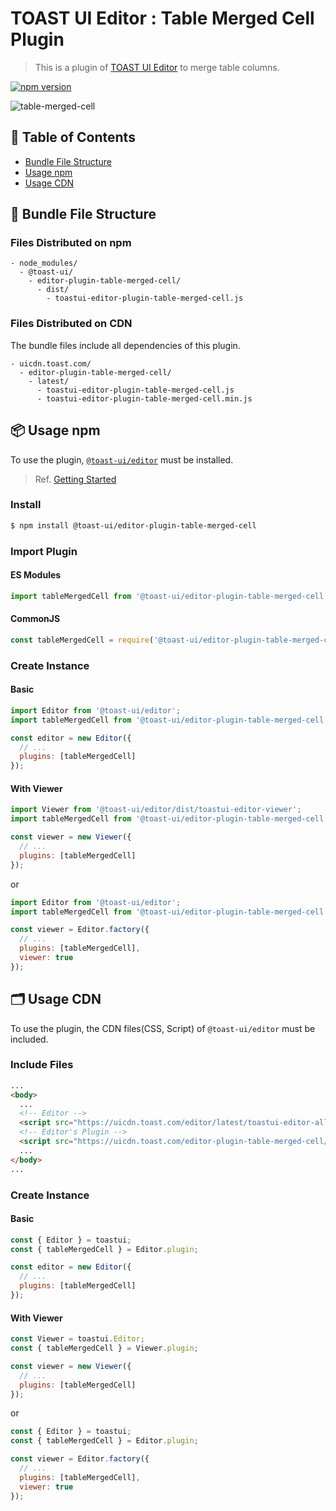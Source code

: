 # TOAST UI Editor : Table Merged Cell Plugin

> This is a plugin of [TOAST UI Editor](https://github.com/nhn/tui.editor/tree/master/apps/editor) to merge table columns.

[![npm version](https://img.shields.io/npm/v/@toast-ui/editor-plugin-table-merged-cell.svg)](https://www.npmjs.com/package/@toast-ui/editor-plugin-table-merged-cell)

![table-merged-cell](https://user-images.githubusercontent.com/18183560/76829635-f5528400-6866-11ea-99e6-1f70596f34de.png)

## 🚩 Table of Contents

- [Bundle File Structure](#-bundle-file-structure)
- [Usage npm](#-usage-npm)
- [Usage CDN](#-usage-cdn)

## 📁 Bundle File Structure

### Files Distributed on npm

```
- node_modules/
  - @toast-ui/
    - editor-plugin-table-merged-cell/
      - dist/
        - toastui-editor-plugin-table-merged-cell.js
```

### Files Distributed on CDN

The bundle files include all dependencies of this plugin.

```
- uicdn.toast.com/
  - editor-plugin-table-merged-cell/
    - latest/
      - toastui-editor-plugin-table-merged-cell.js
      - toastui-editor-plugin-table-merged-cell.min.js
```

## 📦 Usage npm

To use the plugin, [`@toast-ui/editor`](https://github.com/nhn/tui.editor/tree/master/apps/editor) must be installed.

> Ref. [Getting Started](https://github.com/nhn/tui.editor/blob/master/apps/editor/docs/getting-started.md)

### Install

```sh
$ npm install @toast-ui/editor-plugin-table-merged-cell
```

### Import Plugin

#### ES Modules

```js
import tableMergedCell from '@toast-ui/editor-plugin-table-merged-cell';
```

#### CommonJS

```js
const tableMergedCell = require('@toast-ui/editor-plugin-table-merged-cell');
```

### Create Instance

#### Basic

```js
import Editor from '@toast-ui/editor';
import tableMergedCell from '@toast-ui/editor-plugin-table-merged-cell';

const editor = new Editor({
  // ...
  plugins: [tableMergedCell]
});
```

#### With Viewer

```js
import Viewer from '@toast-ui/editor/dist/toastui-editor-viewer';
import tableMergedCell from '@toast-ui/editor-plugin-table-merged-cell';

const viewer = new Viewer({
  // ...
  plugins: [tableMergedCell]
});
```

or

```js
import Editor from '@toast-ui/editor';
import tableMergedCell from '@toast-ui/editor-plugin-table-merged-cell';

const viewer = Editor.factory({
  // ...
  plugins: [tableMergedCell],
  viewer: true
});
```

## 🗂 Usage CDN

To use the plugin, the CDN files(CSS, Script) of `@toast-ui/editor` must be included.

### Include Files

```html
...
<body>
  ...
  <!-- Editor -->
  <script src="https://uicdn.toast.com/editor/latest/toastui-editor-all.min.js"></script>
  <!-- Editor's Plugin -->
  <script src="https://uicdn.toast.com/editor-plugin-table-merged-cell/latest/toastui-editor-plugin-table-merged-cell.min.js"></script>
  ...
</body>
...
```

### Create Instance

#### Basic

```js
const { Editor } = toastui;
const { tableMergedCell } = Editor.plugin;

const editor = new Editor({
  // ...
  plugins: [tableMergedCell]
});
```

#### With Viewer

```js
const Viewer = toastui.Editor;
const { tableMergedCell } = Viewer.plugin;

const viewer = new Viewer({
  // ...
  plugins: [tableMergedCell]
});
```

or

```js
const { Editor } = toastui;
const { tableMergedCell } = Editor.plugin;

const viewer = Editor.factory({
  // ...
  plugins: [tableMergedCell],
  viewer: true
});
```
